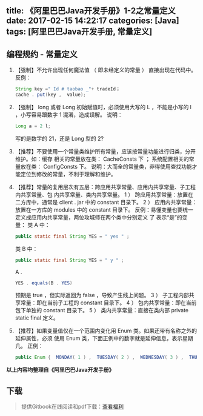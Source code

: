 title: 《阿里巴巴Java开发手册》1-2之常量定义
date: 2017-02-15 14:22:17
categories: [Java]
tags: [阿里巴巴Java开发手册, 常量定义]
---

## 编程规约 - 常量定义

1. 【强制】不允许出现任何魔法值 （ 即未经定义的常量 ） 直接出现在代码中。
   反例：  

   ``` java
   String key =" Id # taobao _"+ tradeId；
   cache . put(key ,  value);
   ```

2. 【强制】 long 或者 Long 初始赋值时，必须使用大写的 L ，不能是小写的 l ，小写容易跟数字
   1 混淆，造成误解。
   说明： 

   ```java
   Long a = 2 l; 
   ```

   写的是数字的 21，还是 Long 型的 2?

<!-- more -->

3. 【推荐】不要使用一个常量类维护所有常量，应该按常量功能进行归类，分开维护。如：缓存
   相关的常量放在类： CacheConsts 下 ； 系统配置相关的常量放在类： ConfigConsts 下。
   说明：大而全的常量类，非得使用查找功能才能定位到修改的常量，不利于理解和维护。

4. 【推荐】常量的复用层次有五层：跨应用共享常量、应用内共享常量、子工程内共享常量、包
   内共享常量、类内共享常量。
   1 ） 跨应用共享常量：放置在二方库中，通常是 client . jar 中的 constant 目录下。
   2 ） 应用内共享常量：放置在一方库的 modules 中的 constant 目录下。
   反例：易懂变量也要统一定义成应用内共享常量，两位攻城师在两个类中分别定义 了
   表示“是”的变量：
   类 A 中： 

   ```java
   public static final String YES = " yes " ;
   ```

   类 B 中： 

   ```java
   public static final String YES = " y " ;
   ```

   A . 
   ```java
   YES . equals(B . YES)
   ```
   预期是 true ，但实际返回为 false ，导致产生线上问题。
   3 ） 子工程内部共享常量：即在当前子工程的 constant 目录下。
   4 ） 包内共享常量：即在当前包下单独的 constant 目录下。
   5 ） 类内共享常量：直接在类内部 private static final 定义。

5. 【推荐】如果变量值仅在一个范围内变化用 Enum 类。如果还带有名称之外的延伸属性，必须
   使用 Enum 类，下面正例中的数字就是延伸信息，表示星期几。
   正例： 

   ```java
   public Enum {  MONDAY( 1 ) ,  TUESDAY( 2 ) ,  WEDNESDAY( 3 ) ,  THURSDAY( 4 ) ,  FRIDAY( 5 ) ,SATURDAY( 6 ) ,  SUNDAY( 7 ); }
   ```

**以上内容均整理自《阿里巴巴Java开发手册》**

## 下载

> 提供Gitbook在线阅读和pdf下载：[查看福利](https://www.gitbook.com/book/goghtsui/-java/details)